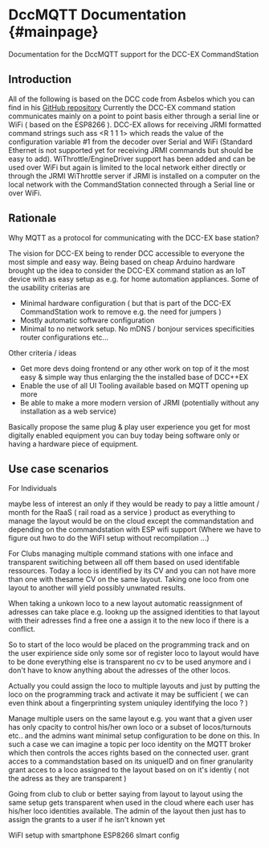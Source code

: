 # DccMQTT Documentation {#mainpage}

Documentation for the DccMQTT support for the DCC-EX CommandStation

## Introduction

All of the following is based on the DCC code from Asbelos which you can find in his [GitHub repository](https://github.com/Asbelos/CVReader "CVeader by Asbelos")
Currently the DCC-EX command station communicates mainly on a point to point basis either through a serial line or WiFi ( based on the ESP8266 ). DCC-EX allows for receiving JRMI formatted command strings such ass \<R 1 1 1\> which reads the value of the configuration variable #1 from the decoder over Serial and WiFi (Standard Ethernet is not supported yet for receiving JRMI commands but should be easy to add).
WiThrottle/EngineDriver support has been added and can be used over WiFi but again is limited to the local network either directly or through the JRMI WiThrottle server if JRMI is installed on a computer on the local network with the CommandStation connected through a Serial line or over WiFi.

## Rationale

Why MQTT as a protocol for communicating with the DCC-EX base station? 

The vision for DCC-EX being to render DCC accessible to everyone the most simple and easy way. Being based on cheap Arduino hardware brought up the idea to consider the DCC-EX command station as an IoT device with as easy setup as e.g. for home automation appliances. Some of the usability criterias are

- Minimal hardware configuration ( but that is part of the DCC-EX CommandStation work to remove e.g. the need for jumpers ) 
- Mostly automatic software configuration
- Minimal to no network setup. No mDNS / bonjour services specificities router configurations etc...

Other criteria / ideas

- Get more devs doing frontend or any other work on top of it the most easy & simple way thus enlarging the the installed base of DCC++EX
- Enable the use of all UI Tooling available based on MQTT opening up more
- Be able to make a more modern version of JRMI (potentially without any installation as a web service)

Basically propose the same plug & play user experience you get for most digitally enabled equipment you can buy today being software only or having a hardware piece of equipment.


## Use case scenarios

For Individuals

maybe less of interest an only if they would be ready to pay a little amount / month for the RaaS ( rail road as a service ) product as everything to manage the layout would be on the cloud except the commandstation and depending on the commandstation with ESP wifi support (Where we have to figure out hwo to do the WiFI setup without recompilation ...)


For Clubs
managing multiple command stations with one inface and transparent switiching between all off them based on used identifable ressources. Today a loco is identified by its CV and you can not have more than one with thesame CV on the same layout. Taking one loco from one layout to another will yield possibly unwnated results. 

When taking a unkown loco to a new layout automatic reassignment of adresses can take place e.g. lookng up the assigned identities to that layout with their adresses find a free one a assign it to the new loco if there is a conflict.

So to start of the loco would be placed on the programming track and on the user expirience side only some sor of register loco to layout would have to be done everything else is transparent no cv to be used anymore and i don't have to know anything about the adresses of the other locos. 

Actually you could assign the loco to multiple layouts and just by putting the loco on the programming track and activate it may be sufficient ( we can even think about a fingerprinting system uniquley identifying the loco ? )

Manage multiple users on the same layout e.g. you want that a given user has only cpacity to control his/her own loco or a subset of locos/turnouts etc.. and the admins want minimal setup configuration to be done on this. In such a case we can imagine a topic per loco identity on the MQTT broker which then controls the acces rights based on the connected user. grant acces to a commandstation based on its uniqueID and on finer granularity grant acces to a loco assigned to the layout based on on it's identiy ( not the adress as they are transparent )

Going from club to club or better saying from layout to layout using the same setup gets transparent when used in the cloud where each user has his/her loco identities available. The admin of the layout then just has to assign the grants to a user if he isn't known yet

WiFI setup with smartphone
ESP8266 slmart config
